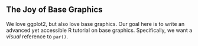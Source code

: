 ## The Joy of Base Graphics

We love ggplot2, but also love base graphics. Our goal here is to write an
advanced yet accessible R tutorial on base graphics. Specifically, we want a
*visual* reference to `par()`.

